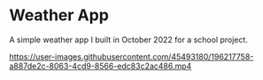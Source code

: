 # Weather App
A simple weather app I built in October 2022 for a school project. 

https://user-images.githubusercontent.com/45493180/196217758-a887de2c-8063-4cd9-8566-edc83c2ac486.mp4

